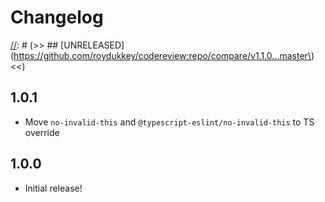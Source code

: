 # Changelog

[//]: # (>>   The order of list items should be: Critical/Fixes, New, Update, Remove, Underpinnings   <<)

[//]: # (>>   ## [UNRELEASED](https://github.com/roydukkey/codereview:repo/compare/v1.1.0...master\)   <<)

## 1.0.1

* Move `no-invalid-this` and `@typescript-eslint/no-invalid-this` to TS override

## 1.0.0

* Initial release!
